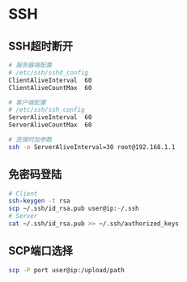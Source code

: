 # SSH

## SSH超时断开

```zsh
# 服务器端配置
# /etc/ssh/sshd_config
ClientAliveInterval  60
ClientAliveCountMax  60

# 客户端配置
# /etc/ssh/ssh_config
ServerAliveInterval  60
ServerAliveCountMax  60

# 连接时加参数
ssh -o ServerAliveInterval=30 root@192.168.1.1
```

## 免密码登陆

```zsh
# Client
ssh-keygen -t rsa
scp ~/.ssh/id_rsa.pub user@ip:~/.ssh
# Server
cat ~/.ssh/id_rsa.pub >> ~/.ssh/authorized_keys
```

## SCP端口选择

```zsh
scp -P port user@ip:/upload/path
```

